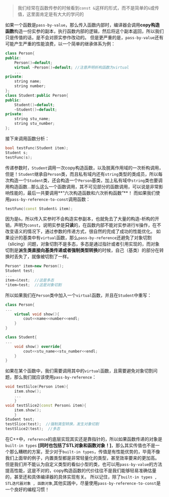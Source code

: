 > 我们经常在函数传参的时候看到`const &`这样的形式，而不是简单的`&`或传值，这里面肯定是有大大的学问的

如果一个函数是`pass-by-value`，那么传入函数内部时，编译器会调用**copy构造函数**构造一份实参的副本，执行函数内部的逻辑，然后将这个副本返回，所以我们只是传值的话，是不会对原实参作改动的。
但是更严重的是，`pass-by-value`还有可能产生严重的性能浪费，以一个简单的继承体系为例：
```cpp
class Person{
public:
	Person()=default;
	virtual ~Person()=default; //注意声明析构函数为virtual
	...
private:
	string name;
	string number;
};
class Student:public Person{
public:
	Student()=default;
	~Student()=default;
private:
	string stu_name;
	string stu_number;
};
```
接下来调用函数分析：
```c++
bool testFunc(Student item);
Student s;
testFunc(s);
```
传递参数时，`Student`调用一次copy构造函数，以及脱离作用域的一次析构调用，但是！`Student`继承自`Person`类，而且私有域内还有`string`类型的类成员，所以每次构造一个`Student`类，还会构造一个`Person`基类，加上私有域中`string`类也要调用构造函数...那么这么一个函数调用，其不可见部分的函数调用，可以说是非常影响性能的，最后一共要调用**“六次构造函数和六次析构函数”**！
而如果我们使用`pass-by-reference-to-const`调用函数：
```cpp
testFunc(const Student& item);
```
因为是`&`，所以传入实参时不会构造实参副本，也就免去了大量的构造-析构的开销，声明为`const`，说明实参是**只读**的，在函数内部不能对实参进行`写`操作，在不改变语义的情况下，通过参数的传递方式，很自然的完成了成功的性能优化。
如果设计的基类中有`virtual`函数，那么`pass-by-reference`还避免了对象切割（slicing）问题，对象切割不是多态，多态是通过指针或者引用实现的，而对象切割是**派生类直接向基类传递或者强制类型转换**的时候，自己（基类）的部分在转换时丢失了，就像被切割了一样。
```cpp
Person* item=new Person();
Student test;
...
item=&test;  //这是多态
*item=test;  //这是对象切割
```
所以如果我们在`Person`类中加入一个`virtual`函数，并且在`Student`中重写：
```cpp
class Person{
...
	virtual void show(){
		cout<<name<<number<<endl;
	}
}

class Student{
...
	void show() override{
		cout<<stu_name<<stu_number<<endl;
	}
}
```
如果在某个函数中，我们需要调用其中的`virtual`函数，且需要避免对象切割问题，那么我们就应该使用`pass-by-reference`：
```cpp
void testSilce(Person item){
	item.show();
	...
	}
void testSlice2(const Person& item){
	item.show();
	}
Student test;
testSlice(test);  //强制类型转换，发生对象切割
testSlice2(test);  //多态
```
在C++中，`reference`的底层实现其实还是靠指针的，所以如果函数传递的对象是`built-in types` **[同时也包括了STL对象和函数对象！]**，那么其实传值也不是一个那么糟糕的方案，至少对于`built-in types`，传值是有性能优势的，毕竟不像我们上面举的例子，内置类型都是非常轻量化的类型，甚至效率要来的更加高。
但是我们并不能认为自定义类型的看似小型的类，也可以用`pass-by-value`的方法提高性能，这是不对的，copy构造函数的代价往往不是我们能够轻易准确估量的，甚至还和具体编译器的具体实现有关。
所以记住，除了`built-in types , STL迭代器对象 , 函数对象`,其他实践中，尽量使用`pass-by-reference-to-const`是一个良好的编程习惯！